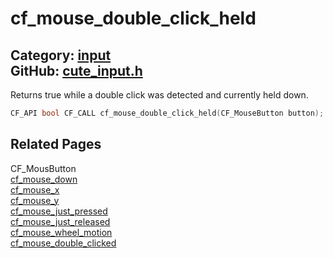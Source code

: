 [](../header.md ':include')

# cf_mouse_double_click_held

Category: [input](/api_reference?id=input)  
GitHub: [cute_input.h](https://github.com/RandyGaul/cute_framework/blob/master/include/cute_input.h)  
---

Returns true while a double click was detected and currently held down.

```cpp
CF_API bool CF_CALL cf_mouse_double_click_held(CF_MouseButton button);
```

## Related Pages

CF_MousButton  
[cf_mouse_down](/input/cf_mouse_down.md)  
[cf_mouse_x](/input/cf_mouse_x.md)  
[cf_mouse_y](/input/cf_mouse_y.md)  
[cf_mouse_just_pressed](/input/cf_mouse_just_pressed.md)  
[cf_mouse_just_released](/input/cf_mouse_just_released.md)  
[cf_mouse_wheel_motion](/input/cf_mouse_wheel_motion.md)  
[cf_mouse_double_clicked](/input/cf_mouse_double_clicked.md)  
